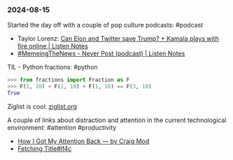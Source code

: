 
### 2024-08-15

Started the day off with a couple of pop culture podcasts: #podcast
* Taylor Lorenz: [Can Elon and Twitter save Trump? + Kamala plays with fire online | Listen Notes](https://www.listennotes.com/podcasts/power-user-with/can-elon-and-twitter-save-G5uLpsNBk_6/)
* [#MemeingTheNews - Never Post (podcast) | Listen Notes](https://www.listennotes.com/podcasts/never-post/memeingthenews-KrmbfS-I32z/)

TIL - Python fractions: #python 
```python
>>> from fractions import Fraction as F
>>> F(1, 10) + F(1, 10) + F(1, 10) == F(3, 10)
True
```

Ziglist is cool: [ziglist.org](https://ziglist.org/top)

A couple of links about distraction and attention in the current technological environment: #attention #productivity 
* [How I Got My Attention Back — by Craig Mod](https://craigmod.com/essays/how_i_got_my_attention_back/?s=09)
* [Fetching Title#lf4c](https://aaronfrancis.com/2024/an-argument-for-logging-off-9a4de45b?s=09)